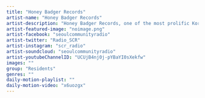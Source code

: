 ```yaml
---
title: "Honey Badger Records"	
artist-name: "Honey Badger Records"	
artist-description: "Honey Badger Records, one of the most prolific Korean imprints to date. Powered by the vision of JNS and friends, the labels steady flow of compilations have flooded the Korean underground. Dance music optimised for the clubs, swerving between Bass, House and Techno beats."	
artist-featured-image: "noimage.png"	
artist-facebook: "seoulcommunityradio"	
artist-twitter: "Radio_SCR"	
artist-instagram: "scr_radio"	
artist-soundcloud: "seoulcommunityradio"	
artist-youtubeChannelID: "UCUjB4nj0j-pYBaYI0sXekfw"	
images: ""	
group: "Residents"	
genres: ""	
daily-motion-playlist: ""	
daily-motion-video: "x6uozgx"		
---
```



